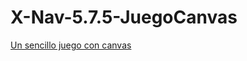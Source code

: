 # X-Nav-5.7.5-JuegoCanvas
<a href="http://itzgarci.github.io/X-Nav-5.7.6-JuegoCanvas/">Un sencillo juego con canvas</a>
